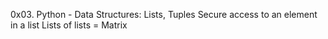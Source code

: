 0x03. Python - Data Structures: Lists, Tuples
Secure access to an element in a list
Lists of lists = Matrix
